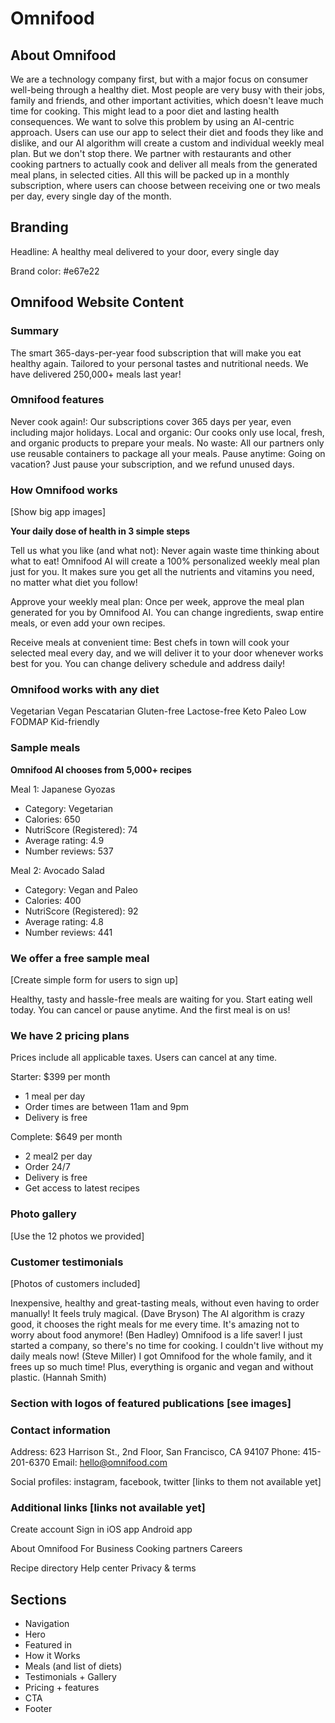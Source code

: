 # Omnifood

## About Omnifood

We are a technology company first, but with a major focus on consumer well-being through a healthy diet. Most people are very busy with their jobs, family and friends, and other important activities, which doesn't leave much time for cooking. This might lead to a poor diet and lasting health consequences. We want to solve this problem by using an AI-centric approach. Users can use our app to select their diet and foods they like and dislike, and our AI algorithm will create a custom and individual weekly meal plan. But we don't stop there. We partner with restaurants and other cooking partners to actually cook and deliver all meals from the generated meal plans, in selected cities. All this will be packed up in a monthly subscription, where users can choose between receiving one or two meals per day, every single day of the month.

<!--Em primeiro lugar, somos uma empresa de tecnologia, mas com foco principal no bem-estar do consumidor por meio de uma dieta saudável. A maioria das pessoas está muito ocupada com o trabalho, a família, os amigos e outras atividades importantes, o que não deixa muito tempo para cozinhar. Isso pode levar a uma dieta pobre e a consequências duradouras para a saúde. Queremos resolver esse problema usando uma abordagem centrada em IA. Os usuários podem usar nosso aplicativo para selecionar sua dieta e os alimentos que gostam e não gostam, e nosso algoritmo de IA criará um plano de refeições semanal personalizado e individual. Mas não paramos por aí. Fazemos parcerias com restaurantes e outros parceiros culinários para cozinhar e entregar todas as refeições dos planos de refeições gerados, em cidades selecionadas. Tudo isso será embalado em uma assinatura mensal, na qual os usuários poderão escolher entre receber uma ou duas refeições por dia, todos os dias do mês.

Traduzido com a versão gratuita do tradutor - DeepL.com  -->

## Branding

Headline: A healthy meal delivered to your door, every single day

<!-- Título: Uma refeição saudável entregue em sua porta, todos os dias -->

Brand color: #e67e22

## Omnifood Website Content

### Summary

The smart 365-days-per-year food subscription that will make you eat healthy again. Tailored to your personal tastes and nutritional needs. We have delivered 250,000+ meals last year!

<!-- A assinatura inteligente de alimentos 365 dias por ano que fará com que você volte a comer de forma saudável. Personalizada de acordo com seus gostos pessoais e necessidades nutricionais. Entregamos mais de 250.000 refeições no ano passado! -->

### Omnifood features

Never cook again!: Our subscriptions cover 365 days per year, even including major holidays.
Local and organic: Our cooks only use local, fresh, and organic products to prepare your meals.
No waste: All our partners only use reusable containers to package all your meals.
Pause anytime: Going on vacation? Just pause your subscription, and we refund unused days.

<!-- Nunca mais cozinhe! Nossas assinaturas cobrem 365 dias por ano, inclusive os principais feriados.
Local e orgânico: Nossos cozinheiros usam apenas produtos locais, frescos e orgânicos para preparar suas refeições.
Sem desperdício: Todos os nossos parceiros usam apenas recipientes reutilizáveis para embalar todas as suas refeições.
Pausa a qualquer momento: Vai sair de férias? Basta pausar sua assinatura e nós reembolsaremos os dias não utilizados. -->

### How Omnifood works

[Show big app images]

**Your daily dose of health in 3 simple steps**

Tell us what you like (and what not): Never again waste time thinking about what to eat! Omnifood AI will create a 100% personalized weekly meal plan just for you. It makes sure you get all the nutrients and vitamins you need, no matter what diet you follow!

Approve your weekly meal plan: Once per week, approve the meal plan generated for you by Omnifood AI. You can change ingredients, swap entire meals, or even add your own recipes.

Receive meals at convenient time: Best chefs in town will cook your selected meal every day, and we will deliver it to your door whenever works best for you. You can change delivery schedule and address daily!

<!-- [Mostrar imagens grandes do aplicativo].

**Sua dose diária de saúde em 3 etapas simples**

Diga-nos o que você gosta (e o que não gosta): Nunca mais perca tempo pensando no que comer! O Omnifood AI criará um plano de refeições semanal 100% personalizado só para você. Ela garante que você obtenha todos os nutrientes e vitaminas de que precisa, independentemente da dieta que estiver seguindo!

Aprovar seu plano de refeições semanal: Uma vez por semana, aprove o plano de refeições gerado para você pela IA do Omnifood. Você pode alterar ingredientes, trocar refeições inteiras ou até mesmo adicionar suas próprias receitas.

Receba refeições em um horário conveniente: Os melhores chefs da cidade prepararão a refeição selecionada todos os dias, e nós a entregaremos na sua porta quando for melhor para você. Você pode alterar a programação de entrega e o endereço diariamente! -->

### Omnifood works with any diet

Vegetarian
Vegan
Pescatarian
Gluten-free
Lactose-free
Keto
Paleo
Low FODMAP
Kid-friendly

<!-- Vegetariano
Vegano
Pescatariano
Sem glúten
Sem lactose
Keto
Paleo
Baixo teor de FODMAP
Adequado para crianças -->

### Sample meals

**Omnifood AI chooses from 5,000+ recipes**

Meal 1: Japanese Gyozas

- Category: Vegetarian
- Calories: 650
- NutriScore (Registered): 74
- Average rating: 4.9
- Number reviews: 537

Meal 2: Avocado Salad

- Category: Vegan and Paleo
- Calories: 400
- NutriScore (Registered): 92
- Average rating: 4.8
- Number reviews: 441

<!-- **A IA do Omnifood escolhe entre mais de 5.000 receitas**

Refeição 1: Gyozas japonesas

- Categoria: Vegetariana
- Calorias: 650
- NutriScore (registrado): 74
- Avaliação média: 4.9
- Número de avaliações: 537

Refeição 2: Salada de abacate

- Categoria: Vegana e Paleo
- Calorias: 400
- NutriScore (registrado): 92
- Avaliação média: 4.8
- Número de avaliações: 441 -->

### We offer a free sample meal

[Create simple form for users to sign up]

Healthy, tasty and hassle-free meals are waiting for you. Start eating well today. You can cancel or pause anytime. And the first meal is on us!

<!--[Crie um formulário simples para os usuários se inscreverem]

Refeições saudáveis, saborosas e sem complicações estão esperando por você. Comece a se alimentar bem hoje mesmo. Você pode cancelar ou pausar a qualquer momento. E a primeira refeição é por nossa conta!  -->

### We have 2 pricing plans

Prices include all applicable taxes. Users can cancel at any time.

Starter: $399 per month

- 1 meal per day
- Order times are between 11am and 9pm
- Delivery is free

Complete: $649 per month

- 2 meal2 per day
- Order 24/7
- Delivery is free
- Get access to latest recipes

<!-- Os preços incluem todos os impostos aplicáveis. Os usuários podem cancelar a qualquer momento.

Iniciante: US$ 399 por mês

- 1 refeição por dia
- Os pedidos são feitos entre 11h e 21h
- A entrega é gratuita

Completo: US$ 649 por mês

- 2 refeições2 por dia
- Pedidos 24 horas por dia, 7 dias por semana
- A entrega é gratuita
- Tenha acesso às receitas mais recentes -->

### Photo gallery

[Use the 12 photos we provided]

### Customer testimonials

[Photos of customers included]

Inexpensive, healthy and great-tasting meals, without even having to order manually! It feels truly magical. (Dave Bryson)
The AI algorithm is crazy good, it chooses the right meals for me every time. It's amazing not to worry about food anymore! (Ben Hadley)
Omnifood is a life saver! I just started a company, so there's no time for cooking. I couldn't live without my daily meals now! (Steve Miller)
I got Omnifood for the whole family, and it frees up so much time! Plus, everything is organic and vegan and without plastic. (Hannah Smith)

<!-- [Fotos de clientes incluídas].

Refeições baratas, saudáveis e de ótimo sabor, sem precisar fazer pedidos manualmente! É uma sensação verdadeiramente mágica. (Dave Bryson)
O algoritmo de IA é muito bom, ele sempre escolhe as refeições certas para mim. É incrível não ter que me preocupar mais com comida! (Ben Hadley)
O Omnifood é um salva-vidas! Acabei de abrir uma empresa, então não tenho tempo para cozinhar. Não conseguiria viver sem minhas refeições diárias agora! (Steve Miller)
Comprei a Omnifood para toda a família e isso me libera muito tempo! Além disso, tudo é orgânico, vegano e sem plástico. (Hannah Smith) -->

### Section with logos of featured publications [see images]

### Contact information

Address: 623 Harrison St., 2nd Floor, San Francisco, CA 94107
Phone: 415-201-6370
Email: hello@omnifood.com

Social profiles: instagram, facebook, twitter [links to them not available yet]

<!-- Endereço: 623 Harrison St., 2º andar, São Francisco, CA 94107
Telefone: 415-201-6370 415-201-6370
E-mail: hello@omnifood.com

Perfis sociais: instagram, facebook, twitter [links para eles ainda não disponíveis] -->

### Additional links [links not available yet]

Create account
Sign in
iOS app
Android app

About Omnifood
For Business
Cooking partners
Careers

Recipe directory
Help center
Privacy & terms

<!-- Criar conta
Fazer login
Aplicativo iOS
Aplicativo para Android
Sobre a Omnifood
Para empresas
Parceiros de culinária
Carreiras
Diretório de receitas
Central de ajuda
Privacidade e termos -->

#####

## Sections

- Navigation
- Hero
- Featured in
- How it Works
- Meals (and list of diets)
- Testimonials + Gallery
- Pricing + features
- CTA
- Footer

<!-- - Navegação
- Herói
- Destaque em
- Como funciona
- Refeições (e lista de dietas)
- Depoimentos + Galeria
- Preços + caracteristicas
- CTA
- Rodapé -->
